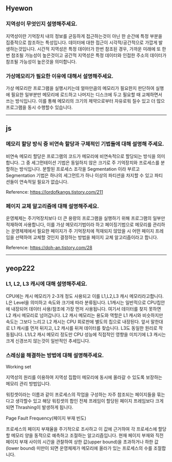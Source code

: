 ## Hyewon

### 지역성이 무엇인지 설명해주세요.

지역성이란 기억장치 내의 정보를 균등하게 접근하는것이 아닌 한 순간에 특정 부분을 집중적으로 참조하는 특성입니다. 데이터에 대한 접근이 시각적/공간적으로 가깝게 발생하는것입니다. 시간적 지역성은 특정 데이터가 한번 참조된 경우, 가까운 미래에 또 한번 참조될 가능성이 높은것이고 공간적 지역성은 특정 데이터와 인접한 주소의 데이터가 참조될 가능성이 높은것을 의미합니다.


### 가상메모리가 필요한 이유에 대해서 설명해주세요.

가상 메모리란 프로그램을 실행시키는데 얼마만큼의 메모리가 필요한지 판단하여 실행에 필요한 일부분만 메모리에 로드하고 나머지는 디스크에 두고 필요할 때 교체하면서 쓰는 방식입니다. 이를 통해 메모리의 크기의 제약으로부터 자유로워 질수 있고 더 많으  프로그램을 동시 수행할수 있습니다. 


---

## js

### 메모리 할당 방식 중 비연속 할당과 구체적인 기법들에 대해 설명해 주세요.

비연속 메모리 할당은 프로그램의 코드가 메모리에 비연속적으로 할당되는 방식을 의미합니다.
그 중 세그먼테이션 기법은 동일하지 않은 크기로 주 기억장치와 프로세스를 분할하는 방식입니다. 
분할된 프로세스 조각을 Segmentation 이라 부르고 Segmentation 기법은 하나의 세그먼트가 하나 이상의 파티션을 차지할 수 있고 파티션들이 연속적일 필요가 없습니다. 

Reference: https://lordofkangs.tistory.com/211


### 페이지 교체 알고리즘에 대해 설명해주세요.

운영체제는 주기억장치보다 더 큰 용량의 프로그램을 실행하기 위해 프로그램의 일부만 적재하여 사용합니다, 이를 가상 메모리기법이라 하고 페이징기법으로 메모리를 관리하는 운영체제에서 필요한 페이지가 주 기억장치에 적재되지 않았을 시 어떤 페이지 프레임을 선택하여 교체할 것인지 결정하는 방법을 페이지 교체 알고리즘이라고 합니다.

Reference: https://doh-an.tistory.com/28


---

## yeop222

### L1, L2, L3 캐시에 대해 설명해주세요.

CPU에는 캐시 메모리가 2-3개 정도 사용되고 이를 L1,L2,L3 캐시 메모리라고합니다. L은 Level을 의미하고 속도와 크기에 따라 분류됩니다. L1캐시는 일반적으로 CPU칩안에 내장되어 데이터 사용/참조에 가장 먼저 사용됩니다. 여기서 데이터를 찾지 못하면 L2 캐시 메모리로 넘어갑니다. L2 캐시 메모리는 용도와 역할은 L1 캐시와 비슷하지만 속도는 그보다 느리고 L2 캐시는 CPU 회로판에 별도의 칩으로 내장된다. 앞서 말한대로 L1 캐시를 먼저 뒤지고, L2 캐시를 뒤져 데이터를 찾습니다. L3도 동일한 원리로 작동됩니다. L1/L2 캐시 메모리 정도만 CPU 성능에 직접적인 영향을 미치기에 L3 캐시는 크게 신경쓰지 않는것이 일반적인 추세입니다.

### 스레싱을 해결하는 방법에 대해 설명해주세요.


Working set

지역성의 원리를 이용하여 지역성 집합이 메모리에 동시에 올라갈 수 있도록 보장하는 메모리 관리 방법입니다.

워킹셋이라는 이름과 같이 프로세스의 작업을 구성하는 자주 참조되는 페이지들을 묶는다고 생각할수 있고 해당 워킹셋의 합인 전체 프레임이 할당된 페이지 프레임보다 크게되면 Thrashing이 발생하게 됩니다.


Page Fault Frequency(페이지 부재 빈도)

프로세스의 페이지 부재율을 주기적으로 조사하고 이 값에 근거하여 각 프로세스에 할당할 메모리 양을 동적으로 예측하고 조절하는 알고리즘입니다. 현재 페이지 부재와 직전 페이지 부재 사이의 시간을 관찰하여 상한 값(upper bound)을 초과하거나 하한 값(lower bound) 미만이 되면 운영체제가 메모리에 올라가 있는 프로세스의 수를 조절합니다.

